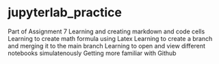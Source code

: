 # jupyterlab_practice

Part of Assignment 7 
Learning and creating markdown and code cells
Learning to create math formula using Latex
Learning to create a branch and merging it to the main branch
Learning to open and view different notebooks simulatenously
Getting more familiar with Github
